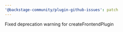 ```yaml
---
'@backstage-community/plugin-github-issues': patch
---
```


Fixed deprecation warning for createFrontendPlugin
